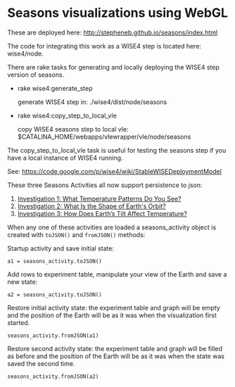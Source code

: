 Seasons visualizations using WebGL
==================================

These are deployed here: http://stepheneb.github.io/seasons/index.html

The code for integrating this work as a WISE4 step is located here: wise4/node.

There are rake tasks for generating and locally deploying the WISE4 step version of seasons.

* rake wise4:generate_step

   generate WISE4 step in: ./wise4/dist/node/seasons

* rake wise4:copy_step_to_local_vle

  copy WISE4 seasons step to local vle: $CATALINA_HOME/webapps/vlewrapper/vle/node/seasons

The copy_step_to_local_vle task is useful for testing the seasons step if you have a local instance of WISE4 running.

See: https://code.google.com/p/wise4/wiki/StableWISEDeploymentModel

These three Seasons Activities all now support persistence to json:

1. [Investigation 1: What Temperature Patterns Do You See?](http://visual-demos.dev.concord.org/seasons/earth/seasons1-2a.html)
2. [Investigation 2: What Is the Shape of Earth's Orbit?](http://visual-demos.dev.concord.org/seasons/earth/seasons1-1.html)
3. [Investigation 3: How Does Earth’s Tilt Affect Temperature?](http://visual-demos.dev.concord.org/seasons/earth/seasons1-3.html)


When any one of these activities are loaded a seasons_activity object is created with ```toJSON()``` and ```fromJSON()``` methods:

Startup activity and save initial state:

    a1 = seasons_activity.toJSON()

Add rows to experiment table, manipulate your view of the Earth and save a new state:

    a2 = seasons_activity.toJSON()

Restore initial activity state: the experiment table and graph will be empty and the position of the Earth will be as it was when the visualization first started.

    seasons_activity.fromJSON(a1)

Restore second activity state: the experiment table and graph will be filled as before and the position of the Earth will be as it was when the state was saved the second time.

    seasons_activity.fromJSON(a2)
